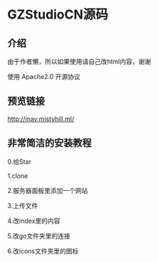 # GZStudioCN源码

## 介绍

由于作者懒，所以如果使用请自己改html内容，谢谢

使用 Apache2.0 开源协议

## 预览链接

http://inav.mistyhill.ml/


## 非常简洁的安装教程
0.给Star

1.clone

2.服务器面板里添加一个网站

3.上传文件

4.改index里的内容

5.改go文件夹里的连接

6.改icons文件夹里的图标



